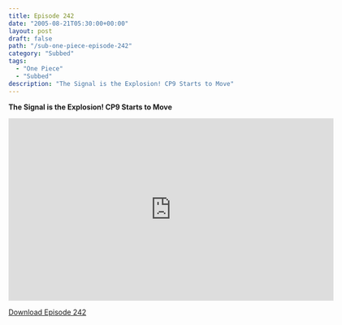 ```yaml
---
title: Episode 242
date: "2005-08-21T05:30:00+00:00"
layout: post
draft: false
path: "/sub-one-piece-episode-242"
category: "Subbed"
tags:
  - "One Piece"
  - "Subbed"
description: "The Signal is the Explosion! CP9 Starts to Move"
---
```


**The Signal is the Explosion! CP9 Starts to Move**

<iframe width="640" height="360" src="https://www.rapidvideo.com/e/FXQH4ZLM58" frameborder="0" marginwidth=0 marginheight=0 scrolling=no allowfullscreen></iframe>

<a href="http://ouo.io/qs/eCodkFEQ?s=https://rapidvid.to/d/https://www.rapidvideo.com/e/FXQH4ZLM58">Download Episode 242</a>
